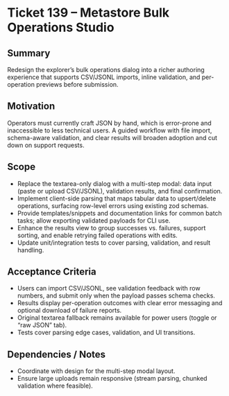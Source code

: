 # Ticket 139 – Metastore Bulk Operations Studio

## Summary
Redesign the explorer’s bulk operations dialog into a richer authoring experience that supports CSV/JSONL imports, inline validation, and per-operation previews before submission.

## Motivation
Operators must currently craft JSON by hand, which is error-prone and inaccessible to less technical users. A guided workflow with file import, schema-aware validation, and clear results will broaden adoption and cut down on support requests.

## Scope
- Replace the textarea-only dialog with a multi-step modal: data input (paste or upload CSV/JSONL), validation results, and final confirmation.
- Implement client-side parsing that maps tabular data to upsert/delete operations, surfacing row-level errors using existing zod schemas.
- Provide templates/snippets and documentation links for common batch tasks; allow exporting validated payloads for CLI use.
- Enhance the results view to group successes vs. failures, support sorting, and enable retrying failed operations with edits.
- Update unit/integration tests to cover parsing, validation, and result handling.

## Acceptance Criteria
- Users can import CSV/JSONL, see validation feedback with row numbers, and submit only when the payload passes schema checks.
- Results display per-operation outcomes with clear error messaging and optional download of failure reports.
- Original textarea fallback remains available for power users (toggle or “raw JSON” tab).
- Tests cover parsing edge cases, validation, and UI transitions.

## Dependencies / Notes
- Coordinate with design for the multi-step modal layout.
- Ensure large uploads remain responsive (stream parsing, chunked validation where feasible).
